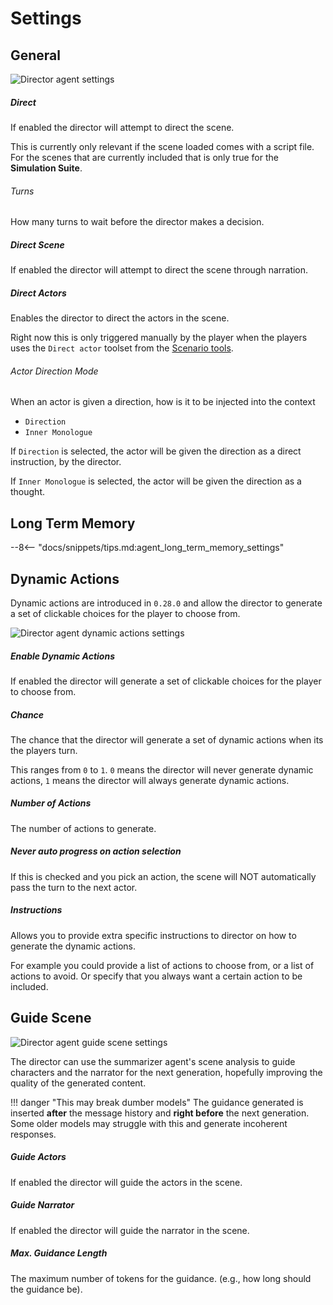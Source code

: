 # Settings

## General

![Director agent settings](/talemate/img/0.29.0/director-general-settings.png)

##### Direct

If enabled the director will attempt to direct the scene.

This is currently only relevant if the scene loaded comes with a script file. For the scenes that are currently included that is only true for the **Simulation Suite**.

###### Turns

How many turns to wait before the director makes a decision.

##### Direct Scene

If enabled the director will attempt to direct the scene through narration.

##### Direct Actors

Enables the director to direct the actors in the scene.

Right now this is only triggered manually by the player when the players uses the `Direct actor` toolset from the [Scenario tools](/talemate/user-guide/scenario-tools).

###### Actor Direction Mode

When an actor is given a direction, how is it to be injected into the context

- `Direction`
- `Inner Monologue`

If `Direction` is selected, the actor will be given the direction as a direct instruction, by the director.

If `Inner Monologue` is selected, the actor will be given the direction as a thought.

## Long Term Memory

--8<-- "docs/snippets/tips.md:agent_long_term_memory_settings"

## Dynamic Actions

Dynamic actions are introduced in `0.28.0` and allow the director to generate a set of clickable choices for the player to choose from.

![Director agent dynamic actions settings](/talemate/img/0.29.0/director-dynamic-actions-settings.png)

##### Enable Dynamic Actions

If enabled the director will generate a set of clickable choices for the player to choose from.

##### Chance

The chance that the director will generate a set of dynamic actions when its the players turn.

This ranges from `0` to `1`. `0` means the director will never generate dynamic actions, `1` means the director will always generate dynamic actions.

##### Number of Actions

The number of actions to generate.

##### Never auto progress on action selection

If this is checked and you pick an action, the scene will NOT automatically pass the turn to the next actor.

##### Instructions

Allows you to provide extra specific instructions to director on how to generate the dynamic actions.

For example you could provide a list of actions to choose from, or a list of actions to avoid. Or specify that you always want a certain action to be included.

## Guide Scene

![Director agent guide scene settings](/talemate/img/0.29.0/director-guide-scene-settings.png)

The director can use the summarizer agent's scene analysis to guide characters and the narrator for the next generation, hopefully improving the quality of the generated content.

!!! danger "This may break dumber models"
    The guidance generated is inserted **after** the message history and **right before** the next generation. Some older models may struggle with this and generate incoherent responses.

##### Guide Actors

If enabled the director will guide the actors in the scene.

##### Guide Narrator

If enabled the director will guide the narrator in the scene.

##### Max. Guidance Length

The maximum number of tokens for the guidance. (e.g., how long should the guidance be).
